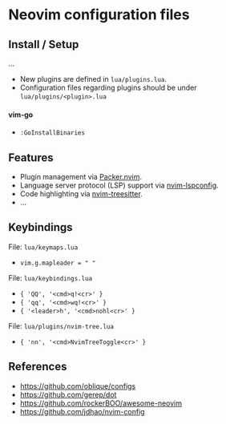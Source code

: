 # Neovim configuration files

## Install / Setup

...

+ New plugins are defined in `lua/plugins.lua`.
+ Configuration files regarding plugins should be under `lua/plugins/<plugin>.lua`

#### vim-go

+ `:GoInstallBinaries`

## Features

+ Plugin management via [Packer.nvim](https://github.com/wbthomason/packer.nvim).
+ Language server protocol (LSP) support via [nvim-lspconfig](https://github.com/neovim/nvim-lspconfig).
+ Code highlighting via [nvim-treesitter](https://github.com/nvim-treesitter/nvim-treesitter).
+ ...

## Keybindings

File: `lua/keymaps.lua`

+ `vim.g.mapleader = " "`

File: `lua/keybindings.lua`

+ `{ 'QQ', '<cmd>q!<cr>' }`
+ `{ 'qq', '<cmd>wq!<cr>' }`
+ `{ '<leader>h', '<cmd>nohl<cr>' }`

File: `lua/plugins/nvim-tree.lua`

+ `{ 'nn', '<cmd>NvimTreeToggle<cr>' }`

## References

+ https://github.com/oblique/configs
+ https://github.com/gerep/dot
+ https://github.com/rockerBOO/awesome-neovim
+ https://github.com/jdhao/nvim-config
